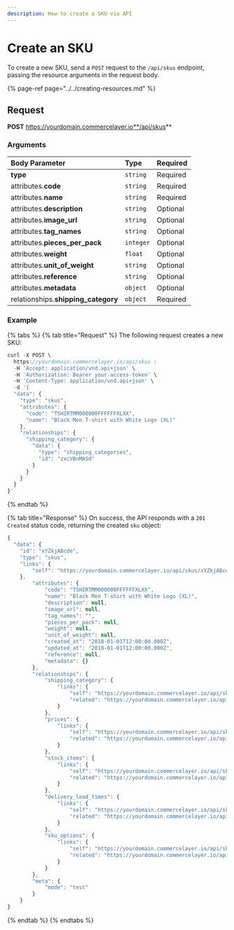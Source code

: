 ```yaml
---
description: How to create a SKU via API
---
```


# Create an SKU

To create a new SKU, send a `POST` request to the `/api/skus` endpoint, passing the resource arguments in the request body.

{% page-ref page="../../creating-resources.md" %}

## Request

**POST** https://yourdomain.commercelayer.io**/api/skus**

### Arguments

| Body Parameter | Type | Required |
| :--- | :--- | :--- |
| **type** | `string` | Required |
| attributes.**code** | `string` | Required |
| attributes.**name** | `string` | Required |
| attributes.**description** | `string` | Optional |
| attributes.**image\_url** | `string` | Optional |
| attributes.**tag\_names** | `string` | Optional |
| attributes.**pieces\_per\_pack** | `integer` | Optional |
| attributes.**weight** | `float` | Optional |
| attributes.**unit\_of\_weight** | `string` | Optional |
| attributes.**reference** | `string` | Optional |
| attributes.**metadata** | `object` | Optional |
| relationships.**shipping\_category** | `object` | Required |

### Example

{% tabs %}
{% tab title="Request" %}
The following request creates a new SKU:

```javascript
curl -X POST \
  https://yourdomain.commercelayer.io/api/skus \
  -H 'Accept: application/vnd.api+json' \
  -H 'Authorization: Bearer your-access-token' \
  -H 'Content-Type: application/vnd.api+json' \
  -d '{
  "data": {
    "type": "skus",
    "attributes": {
      "code": "TSHIRTMM000000FFFFFFXLXX",
      "name": "Black Men T-shirt with White Logo (XL)"
    },
    "relationships": {
      "shipping_category": {
        "data": {
          "type": "shipping_categories",
          "id": "zxcVBnMASd"
        }
      }
    }
  }
}'
```
{% endtab %}

{% tab title="Response" %}
On success, the API responds with a `201 Created` status code, returning the created `sku` object:

```javascript
{
  "data": {
    "id": "xYZkjABcde",
    "type": "skus",
    "links": {
        "self": "https://yourdomain.commercelayer.io/api/skus/xYZkjABcde"
    },
        "attributes": {
            "code": "TSHIRTMM000000FFFFFFXLXX",
            "name": "Black Men T-shirt with White Logo (XL)",
            "description": null,
            "image_url": null,
            "tag_names": "",
            "pieces_per_pack": null,
            "weight": null,
            "unit_of_weight": null,
            "created_at": "2018-01-01T12:00:00.000Z",
            "updated_at": "2018-01-01T12:00:00.000Z",
            "reference": null,
            "metadata": {}
        },
        "relationships": {
            "shipping_category": {
                "links": {
                    "self": "https://yourdomain.commercelayer.io/api/skus/xYZkjABcde/relationships/shipping_category",
                    "related": "https://yourdomain.commercelayer.io/api/skus/xYZkjABcde/shipping_category"
                }
            },
            "prices": {
                "links": {
                    "self": "https://yourdomain.commercelayer.io/api/skus/xYZkjABcde/relationships/prices",
                    "related": "https://yourdomain.commercelayer.io/api/skus/xYZkjABcde/prices"
                }
            },
            "stock_items": {
                "links": {
                    "self": "https://yourdomain.commercelayer.io/api/skus/xYZkjABcde/relationships/stock_items",
                    "related": "https://yourdomain.commercelayer.io/api/skus/xYZkjABcde/stock_items"
                }
            },
            "delivery_lead_times": {
                "links": {
                    "self": "https://yourdomain.commercelayer.io/api/skus/xYZkjABcde/relationships/delivery_lead_times",
                    "related": "https://yourdomain.commercelayer.io/api/skus/xYZkjABcde/delivery_lead_times"
                }
            },
            "sku_options": {
                "links": {
                    "self": "https://yourdomain.commercelayer.io/api/skus/xYZkjABcde/relationships/sku_options",
                    "related": "https://yourdomain.commercelayer.io/api/skus/xYZkjABcde/sku_options"
                }
            }
        },
        "meta": {
            "mode": "test"
        }
    }
}
```
{% endtab %}
{% endtabs %}


